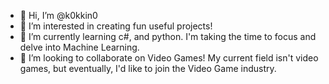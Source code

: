 - 👋 Hi, I’m @k0kkin0
- 👀 I’m interested in creating fun useful projects!
- 🌱 I’m currently learning c#, and python. I'm taking the time to focus and delve into Machine Learning.
- 💞️ I’m looking to collaborate on Video Games! My current field isn't video games, but eventually, I'd like to join the Video Game industry.

<!---
k0kkin0/k0kkin0 is a ✨ special ✨ repository because its `README.md` (this file) appears on your GitHub profile.
You can click the Preview link to take a look at your changes.
--->
